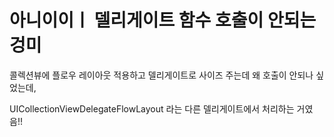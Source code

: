 # 아니이이ㅣ 델리게이트 함수 호출이 안되는겅미
콜렉션뷰에 플로우 레이아웃 적용하고 델리게이트로 사이즈 주는데 왜 호출이 안되나 싶었는데,

UICollectionViewDelegateFlowLayout 라는 다른 델리게이트에서 처리하는 거였음!!
